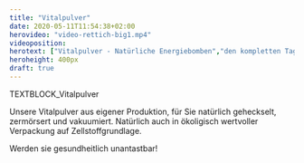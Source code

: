 ```yaml
---
title: "Vitalpulver"
date: 2020-05-11T11:54:38+02:00
herovideo: "video-rettich-big1.mp4"
videoposition:
herotext: ["Vitalpulver - Natürliche Energiebomben","den kompletten Tagesbedarf mit einem Löffel", "individiuell erstellbar"]
heroheight: 400px
draft: true
---
```

TEXTBLOCK_Vitalpulver

Unsere Vitalpulver aus eigener Produktion, für Sie natürlich geheckselt, zermörsert und vakuumiert. Natürlich auch in ökoligisch wertvoller Verpackung auf Zellstoffgrundlage.

Werden sie gesundheitlich unantastbar!
